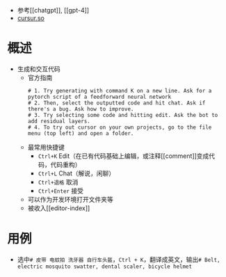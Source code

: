- 参考[[chatgpt]], [[gpt-4]]
- [cursur.so](https://www.cursor.so/)
# 概述
- 生成和交互代码
  - 官方指南
    ```text
    # 1. Try generating with command K on a new line. Ask for a pytorch script of a feedforward neural network
    # 2. Then, select the outputted code and hit chat. Ask if there's a bug. Ask how to improve.
    # 3. Try selecting some code and hitting edit. Ask the bot to add residual layers.
    # 4. To try out cursor on your own projects, go to the file menu (top left) and open a folder.
    ```
  - 最常用快捷键
    - `Ctrl+K` Edit（在已有代码基础上编辑，或注释[[comment]]变成代码，代码重构）
    - `Ctrl+L` Chat（解说，闲聊）
    - `Ctrl+退格` 取消
    - `Ctrl+Enter` 接受
  - 可以作为开发环境打开文件夹等
  - 被收入[[editor-index]]
# 用例
- 选中`# 皮带 电蚊拍 洗牙器 自行车头盔`，`Ctrl + K`，翻译成英文，输出`# Belt, electric mosquito swatter, dental scaler, bicycle helmet`